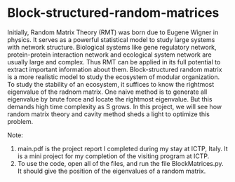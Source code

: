 # Block-structured-random-matrices

Initially, Random Matrix Theory (RMT) was born due to Eugene Wigner in physics. It serves as a powerful statistical model to study large systems with network structure. Biological systems like gene regulatory network, protein-protein interaction network and ecological system network are usually large and complex. Thus RMT can be applied in its full potential to extract important information about them. Block-structured random matrix is a more realistic model to study the ecosystem of modular organization. To study the stability of an ecosystem, it suffices to know the rightmost eigenvalue of the radnom matrix. One naive method is to generate all eigenvalue by brute force and locate the rightmost eigenvalue. But this demands high time complexity as S grows. In this project, we will see how random matrix theory and cavity method sheds a light to optimize this problem. 

Note: 
1) main.pdf is the project report I completed during my stay at ICTP, Italy. It is a mini project for my completion of the visiting program at ICTP. 
2) To use the code, open all of the files, and run the file BlockMatrices.py. It should give the position of the eigenvalues of a random matrix.
